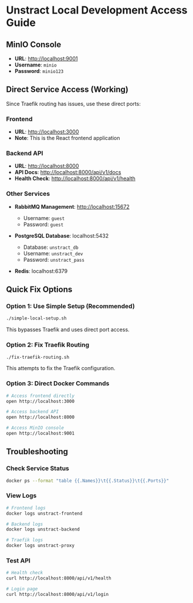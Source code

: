 # Unstract Local Development Access Guide

## MinIO Console

- **URL**: <http://localhost:9001>
- **Username**: `minio`
- **Password**: `minio123`

## Direct Service Access (Working)

Since Traefik routing has issues, use these direct ports:

### Frontend

- **URL**: <http://localhost:3000>
- **Note**: This is the React frontend application

### Backend API

- **URL**: <http://localhost:8000>
- **API Docs**: <http://localhost:8000/api/v1/docs>
- **Health Check**: <http://localhost:8000/api/v1/health>

### Other Services

- **RabbitMQ Management**: <http://localhost:15672>
  - Username: `guest`
  - Password: `guest`

- **PostgreSQL Database**: localhost:5432
  - Database: `unstract_db`
  - Username: `unstract_dev`
  - Password: `unstract_pass`

- **Redis**: localhost:6379

## Quick Fix Options

### Option 1: Use Simple Setup (Recommended)

```bash
./simple-local-setup.sh
```

This bypasses Traefik and uses direct port access.

### Option 2: Fix Traefik Routing

```bash
./fix-traefik-routing.sh
```

This attempts to fix the Traefik configuration.

### Option 3: Direct Docker Commands

```bash
# Access frontend directly
open http://localhost:3000

# Access backend API
open http://localhost:8000

# Access MinIO console
open http://localhost:9001
```

## Troubleshooting

### Check Service Status

```bash
docker ps --format "table {{.Names}}\t{{.Status}}\t{{.Ports}}"
```

### View Logs

```bash
# Frontend logs
docker logs unstract-frontend

# Backend logs
docker logs unstract-backend

# Traefik logs
docker logs unstract-proxy
```

### Test API

```bash
# Health check
curl http://localhost:8000/api/v1/health

# Login page
curl http://localhost:8000/api/v1/login
```
